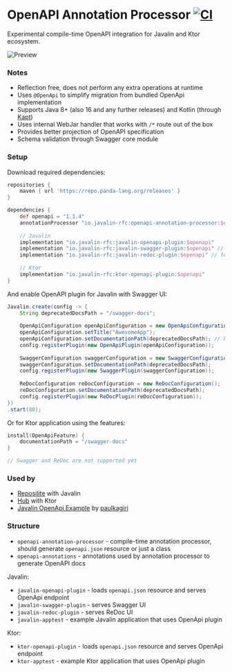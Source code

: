# OpenAPI Annotation Processor [![CI](https://github.com/dzikoysk/javalin-openapi/actions/workflows/gradle.yml/badge.svg)](https://github.com/dzikoysk/javalin-openapi/actions/workflows/gradle.yml)
Experimental compile-time OpenAPI integration for Javalin and Ktor ecosystem.

![Preview](https://user-images.githubusercontent.com/4235722/122982162-d2344f80-d39a-11eb-9a93-e52b9b7b7b53.png)

### Notes
* Reflection free, does not perform any extra operations at runtime
* Uses `@OpenApi` to simplify migration from bundled OpenApi implementation
* Supports Java 8+ (also 16 and any further releases) and Kotlin (through [Kapt](https://kotlinlang.org/docs/kapt.html))
* Uses internal WebJar handler that works with `/*` route out of the box
* Provides better projection of OpenAPI specification
* Schema validation through Swagger core module

### Setup

Download required dependencies:

```groovy
repositories {
    maven { url 'https://repo.panda-lang.org/releases' }
}

dependencies {
    def openapi = "1.1.4"
    annotationProcessor "io.javalin-rfc:openapi-annotation-processor:$openapi" // Use Kapt in Kotlin projects 
    
    // Javalin
    implementation "io.javalin-rfc:javalin-openapi-plugin:$openapi"
    implementation "io.javalin-rfc:javalin-swagger-plugin:$openapi" // for Swagger UI
    implementation "io.javalin-rfc:javalin-redoc-plugin:$openapi" // for ReDoc UI
    
    // Ktor
    implementation "io.javalin-rfc:ktor-openapi-plugin:$openapi"
}
```

And enable OpenAPI plugin for Javalin with Swagger UI:

```java
Javalin.create(config -> {
    String deprecatedDocsPath = "/swagger-docs";
    
    OpenApiConfiguration openApiConfiguration = new OpenApiConfiguration();
    openApiConfiguration.setTitle("AwesomeApp");
    openApiConfiguration.setDocumentationPath(deprecatedDocsPath); // by default it's /openapi
    config.registerPlugin(new OpenApiPlugin(openApiConfiguration));
    
    SwaggerConfiguration swaggerConfiguration = new SwaggerConfiguration();
    swaggerConfiguration.setDocumentationPath(deprecatedDocsPath);
    config.registerPlugin(new SwaggerPlugin(swaggerConfiguration));
    
    ReDocConfiguration reDocConfiguration = new ReDocConfiguration();
    reDocConfiguration.setDocumentationPath(deprecatedDocsPath);
    config.registerPlugin(new ReDocPlugin(reDocConfiguration));
})
.start(80);
```

Or for Ktor application using the features:

```kotlin
install(OpenApiFeature) {
    documentationPath = "/swagger-docs"
}

// Swagger and ReDoc are not supported yet
```


### Used by
* [Reposilite](https://github.com/dzikoysk/reposilite) with Javalin
* [Hub](https://github.com/panda-lang/hub) with Ktor
* [Javalin OpenApi Example](https://github.com/paulkagiri/JavalinOpenApiExample) by [paulkagiri](https://github.com/paulkagiri)

### Structure
* `openapi-annotation-processor` - compile-time annotation processor, should generate `openapi.json` resource or just a class
* `openapi-annotations` - annotations used by annotation processor to generate OpenAPI docs

Javalin:

* `javalin-openapi-plugin` - loads `openapi.json` resource and serves OpenApi endpoint
* `javalin-swagger-plugin` - serves Swagger UI
* `javalin-redoc-plugin` - serves ReDoc UI
* `javalin-apptest` - example Javalin application that uses OpenApi plugin


Ktor:

* `ktor-openapi-plugin` - loads `openapi.json` resource and serves OpenApi endpoint
* `ktor-apptest` - example Ktor application that uses OpenApi plugin
